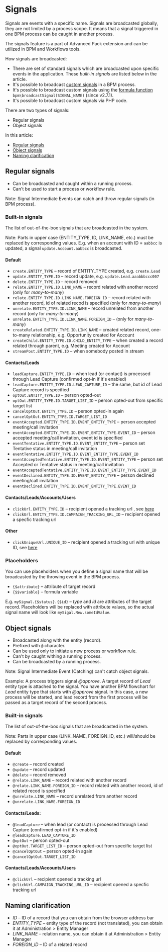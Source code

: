 # Signals

Signals are events with a specific name. Signals are broadcasted globally, they are not limited by a process scope. It means that a signal triggered in one BPM process can be caught in another process.

The signals feature is a part of Advanced Pack extension and can be utilized in BPM and Workflows tools.

How signals are broadcasted:

* There are set of standard signals which are broadcasted upon specific events in the application. These *built-in signals* are listed below in the article.
* It's possible to broadcast [custom signals](bpm-events.md#signal-intermediate-event-throwing) in a BPM process.
* It's possible to broadcast custom signals using the [formula function](bpm-formula.md#bpmbroadcastsignal) `bpm\broadcastSignal(SIGNAL_NAME)` (since v2.7.1).
* It's possible to broadcast custom signals via PHP code.

There are two types of signals:

* Regular signals
* Object signals

In this article:

* [Regular signals](#regular-signals)
* [Object signals](#object-signals)
* [Naming clarification](#naming-clarification)

## Regular signals

* Can be broadcasted and caught within a running process.
* Can't be used to start a process or workflow rule.

Note: Signal Intermediate Events can catch and throw regular signals (in BPM process).

### Built-in signals

The list of out-of-the-box signals that are broadcasted in the system.

Note: Parts in upper case (ENTITY_TYPE, ID, LINK_NAME, etc.) must be replaced by corresponding values. E.g. when an account with ID = `aabbcc` is updated, a signal `update.Account.aabbcc` is broadcasted.

#### Default

* `create.ENTITY_TYPE` – record of ENTITY_TYPE created, e.g. `create.Lead`
* `update.ENTITY_TYPE.ID` – record update, e.g. `update.Lead.aaabbbccc007`
* `delete.ENTITY_TYPE.ID` – record removed
* `relate.ENTITY_TYPE.ID.LINK_NAME` – record related with another record (only for *many-to-many*)
* `relate.ENTITY_TYPE.ID.LINK_NAME.FOREIGN_ID` – record related with another record, id of related recod is specified (only for *many-to-many*)
* `unrelate.ENTITY_TYPE.ID.LINK_NAME` – record unrelated from another record (only for *many-to-many*)
* `unrelate.ENTITY_TYPE.ID.LINK_NAME.FOREIGN_ID` – (only for *many-to-many*)
* `createRelated.ENTITY_TYPE.ID.LINK_NAME` – created related record, one-to-many relationship, e.g. Opportunity created for Account
* `createChild.ENTITY_TYPE.ID.CHILD_ENTITY_TYPE` – when created a record related through parent, e.g. Meeting created for Account
* `streamPost.ENTITY_TYPE.ID` – when somebody posted in stream

#### Contacts/Leads

* `leadCapture.ENTITY_TYPE.ID` – when lead (or contact) is processed through Lead Capture (confirmed opt-in if it's enabled)
* `leadCapture.ENTITY_TYPE.ID.LEAD_CAPTURE_ID` – the same, but id of Lead Capture record is specified
* `optOut.ENTITY_TYPE.ID` – person opted-out
* `optOut.ENTITY_TYPE.ID.TARGET_LIST_ID` – person opted-out from specific target list
* `cancelOptOut.ENTITY_TYPE.ID` – person opted-in again
* `cancelOptOut.ENTITY_TYPE.ID.TARGET_LIST_ID`
* `eventAccepted.ENTITY_TYPE.ID.EVENT_ENTITY_TYPE` – person accepted meeting/call invitation
* `eventAccepted.ENTITY_TYPE.ID.EVENT_ENTITY_TYPE.EVENT_ID` – person accepted meeting/call invitation, event id is specified
* `eventTentative.ENTITY_TYPE.ID.EVENT_ENTITY_TYPE` – person set Tentative status in meeting/call invitation
* `eventTentative.ENTITY_TYPE.ID.EVENT_ENTITY_TYPE.EVENT_ID`
* `eventAcceptedTentative.ENTITY_TYPE.ID.EVENT_ENTITY_TYPE` – person set Accepted or Tentative status in meeting/call invitation
* `eventAcceptedTentative.ENTITY_TYPE.ID.EVENT_ENTITY_TYPE.EVENT_ID`
* `eventDeclined.ENTITY_TYPE.ID.EVENT_ENTITY_TYPE` – person declined meeting/call invitation
* `eventDeclined.ENTITY_TYPE.ID.EVENT_ENTITY_TYPE.EVENT_ID`

#### Contacts/Leads/Accounts/Users

* `clickUrl.ENTITY_TYPE.ID` – recipient opened a tracking url , see [here](bpm-tracking-urls.md)
* `clickUrl.ENTITY_TYPE.ID.CAMPAIGN_TRACKING_URL_ID` – recipient opened a specfic tracking url

#### Other

* `clickUniqueUrl.UNIQUE_ID` – recipient opened a tracking url with unique ID, see [here](bpm-tracking-urls.md)

### Placeholders

You can use placeholders when you define a signal name that will be broadcasted by the throwing event in the BPM process.

* `{$attribute}` – attribute of target record
* `{$$variable}` – formula variable

E.g. `mySignal.{$status}.{$id}` – *type* and *id* are attributes of the target record. Placeholders will be replaced with attribute values, so the actual signal name will look like `mySigal.New.someIdValue`.


## Object signals

* Broadcasted along with the entity (record).
* Prefixed with `@` character.
* Can be used only to initiate a new process or workflow rule.
* Can't by caught withing a running process.
* Can be broadcasted by a running process. 

Note: Signal Intermediate Event (Catching) can't catch object signals. 

Example: A process triggers signal *@approve*. A target record of *Lead* entity type is attached to the signal. You have another BPM flowchart for *Lead* entity type that starts with *@approve* signal. In this case, a new process will be started, and lead record from the first process will be passed as a target record of the second process. 

### Built-in signals

The list of out-of-the-box signals that are broadcasted in the system.

Note: Parts in upper case (LINK_NAME, FOREIGN_ID, etc.) will/should be replaced by corresponding values.

#### Default

* `@create` – record created
* `@update` – record updated
* `@delete` – record removed
* `@relate.LINK_NAME` – record related with another record
* `@relate.LINK_NAME.FOREIGN_ID` – record related with another record, id of related recod is specified
* `@unrelate.LINK_NAME` – record unrelated from another record
* `@unrelate.LINK_NAME.FOREIGN_ID`

#### Contacts/Leads:

* `@leadCapture` – when lead (or contact) is processed through Lead Capture (confirmed opt-in if it's enabled)
* `@leadCapture.LEAD_CAPTURE_ID`
* `@optOut` – person opted-out
* `@optOut.TARGET_LIST_ID` – person opted-out from specific target list
* `@cancelOptOut` – person opted-in again
* `@cancelOptOut.TARGET_LIST_ID`

#### Contacts/Leads/Accounts/Users

* `@clickUrl` – recipient opened a tracking url
* `@clickUrl.CAMPAIGN_TRACKING_URL_ID` – recipient opened a specfic tracking url


## Naming clarification

* *ID* – ID of a record that you can obtain from the browser address bar
* *ENTITY_TYPE* – entity type of the record (not translated), you can obtain it at Administration > Entity Manager
* *LINK_NAME* – relation name, you can obtain it at Administration > Entity Manager
* *FOREIGN_ID* – ID of a related record
